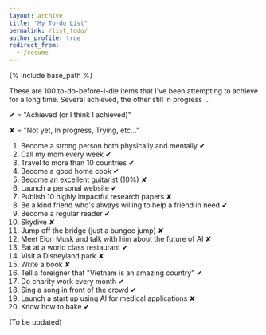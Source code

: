 ```yaml
---
layout: archive
title: "My To-do List"
permalink: /list_todo/
author_profile: true
redirect_from:
  - /resume
---
```


{% include base_path %}

These are 100 to-do-before-I-die items that I've been attempting to achieve for a long time. Several achieved, the other still in progress ...

&#10004; = "Achieved (or I think I achieved)"

&#10008; = "Not yet, In progress, Trying, etc..."

1. Become a strong person both physically and mentally &#10004;
2. Call my mom every week &#10004;
3. Travel to more than 10 countries &#10004;
4. Become a good home cook &#10004;
5. Become an excellent guitarist (10%) &#10008;
6. Launch a personal website &#10004;
7. Publish 10 highly impactful research papers &#10008;
8. Be a kind friend who's always willing to help a friend in need &#10004;
9. Become a regular reader &#10004;
10. Skydive &#10008;
11. Jump off the bridge (just a bungee jump) &#10008;
12. Meet Elon Musk and talk with him about the future of AI &#10008;
13. Eat at a world class restaurant &#10004;
14. Visit a Disneyland park &#10008;
15. Write a book &#10008;
16. Tell a foreigner that "Vietnam is an amazing country" &#10004;
17. Do charity work every month &#10004;
18. Sing a song in front of the crowd &#10004;
19. Launch a start up using AI for medical applications &#10008;
20. Know how to bake &#10004;

(To be updated)
